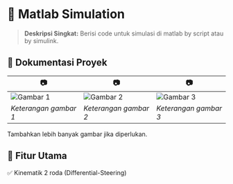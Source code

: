 # 🚀 Matlab Simulation

> **Deskripsi Singkat:**
> Berisi code untuk simulasi di matlab by script atau by simulink.

## 📸 Dokumentasi Proyek

| 📷 | 📷 | 📷 |
|----|----|----|
| ![Gambar 1](../matlab_doc/1.jpg) | ![Gambar 2](/matlab_doc/2.jpg) | ![Gambar 3](/matlab_doc/3.jpg) |
| *Keterangan gambar 1* | *Keterangan gambar 2* | *Keterangan gambar 3* |

Tambahkan lebih banyak gambar jika diperlukan.

## 🎯 Fitur Utama

✅ Kinematik 2 roda (Differential-Steering)


